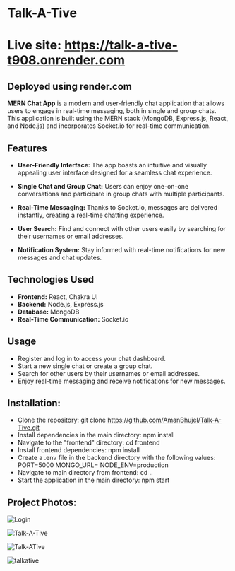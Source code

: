 # Talk-A-Tive
# Live site: https://talk-a-tive-t908.onrender.com
## Deployed using render.com

**MERN Chat App** is a modern and user-friendly chat application that allows users to engage in real-time messaging, both in single and group chats. This application is built using the MERN stack (MongoDB, Express.js, React, and Node.js) and incorporates Socket.io for real-time communication.

## **Features**

- **User-Friendly Interface:** The app boasts an intuitive and visually appealing user interface designed for a seamless chat experience.

- **Single Chat and Group Chat:** Users can enjoy one-on-one conversations and participate in group chats with multiple participants.

- **Real-Time Messaging:** Thanks to Socket.io, messages are delivered instantly, creating a real-time chatting experience.

- **User Search:** Find and connect with other users easily by searching for their usernames or email addresses.

- **Notification System:** Stay informed with real-time notifications for new messages and chat updates.

## **Technologies Used**

- **Frontend:** React, Chakra UI
- **Backend:** Node.js, Express.js
- **Database:** MongoDB
- **Real-Time Communication:** Socket.io

## **Usage**

- Register and log in to access your chat dashboard.
- Start a new single chat or create a group chat.
- Search for other users by their usernames or email addresses.
- Enjoy real-time messaging and receive notifications for new messages.

## Installation:

- Clone the repository: git clone https://github.com/AmanBhujel/Talk-A-Tive.git
- Install dependencies in the main directory: npm install
- Navigate to the "frontend" directory: cd frontend
- Install frontend dependencies: npm install
- Create a .env file in the backend directory with the following values:
   PORT=5000
   MONGO_URL=<your MongoDB URL>
   NODE_ENV=production
- Navigate to main directory from frontend: cd ..
- Start the application in the main directory: npm start


## Project Photos:
![Login](https://github.com/AmanBhujel/Talk-A-Tive/assets/132144406/ffa4eedd-05fb-42ec-af98-bac01441b1f4)


![Talk-A-Tive](https://github.com/AmanBhujel/Talk-A-Tive/assets/132144406/75b9c561-a887-4935-a2a6-94fa1c039e0c)


![Talk-ATive](https://github.com/AmanBhujel/Talk-A-Tive/assets/132144406/e35f4e5f-c5e0-4211-8819-936b3665bd3b)


![talkative](https://github.com/AmanBhujel/Talk-A-Tive/assets/132144406/bcef9902-a2b9-444e-845e-f2fcfc88a1d9)




